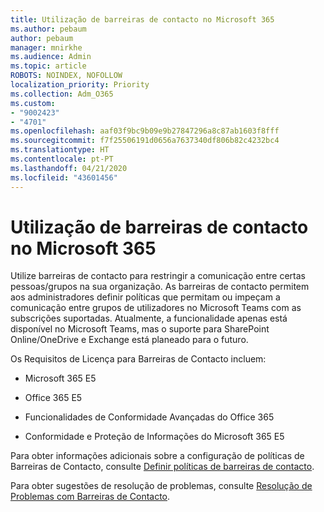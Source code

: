 ```yaml
---
title: Utilização de barreiras de contacto no Microsoft 365
ms.author: pebaum
author: pebaum
manager: mnirkhe
ms.audience: Admin
ms.topic: article
ROBOTS: NOINDEX, NOFOLLOW
localization_priority: Priority
ms.collection: Adm_O365
ms.custom:
- "9002423"
- "4701"
ms.openlocfilehash: aaf03f9bc9b09e9b27847296a8c87ab1603f8fff
ms.sourcegitcommit: f7f25506191d0656a7637340df806b82c4232bc4
ms.translationtype: HT
ms.contentlocale: pt-PT
ms.lasthandoff: 04/21/2020
ms.locfileid: "43601456"
---
```

# <a name="using-information-barriers-in-microsoft-365"></a>Utilização de barreiras de contacto no Microsoft 365

Utilize barreiras de contacto para restringir a comunicação entre certas pessoas/grupos na sua organização. As barreiras de contacto permitem aos administradores definir políticas que permitam ou impeçam a comunicação entre grupos de utilizadores no Microsoft Teams com as subscrições suportadas.  Atualmente, a funcionalidade apenas está disponível no Microsoft Teams, mas o suporte para SharePoint Online/OneDrive e Exchange está planeado para o futuro.

Os Requisitos de Licença para Barreiras de Contacto incluem:

- Microsoft 365 E5

- Office 365 E5

- Funcionalidades de Conformidade Avançadas do Office 365

- Conformidade e Proteção de Informações do Microsoft 365 E5

Para obter informações adicionais sobre a configuração de políticas de Barreiras de Contacto, consulte [Definir políticas de barreiras de contacto](https://docs.microsoft.com/microsoft-365/compliance/information-barriers-policies).

Para obter sugestões de resolução de problemas, consulte [Resolução de Problemas com Barreiras de Contacto](https://docs.microsoft.com/microsoft-365/compliance/information-barriers-troubleshooting).
